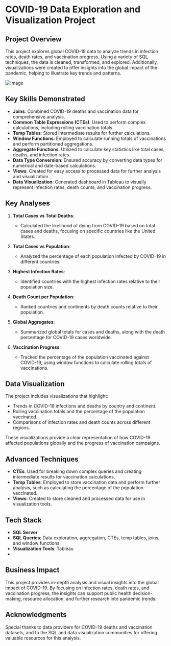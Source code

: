 # COVID-19 Data Exploration and Visualization Project

## Project Overview
This project explores global COVID-19 data to analyze trends in infection rates, death rates, and vaccination progress. Using a variety of SQL techniques, the data is cleaned, transformed, and explored. Additionally, visualizations were created to offer insights into the global impact of the pandemic, helping to illustrate key trends and patterns.

![image](https://github.com/user-attachments/assets/b5bd9dde-19ef-43c3-bfb6-f9db5a775f39)

## Key Skills Demonstrated
- **Joins**: Combined COVID-19 deaths and vaccination data for comprehensive analysis.
- **Common Table Expressions (CTEs)**: Used to perform complex calculations, including rolling vaccination totals.
- **Temp Tables**: Stored intermediate results for further calculations.
- **Window Functions**: Employed to calculate running totals of vaccinations and perform partitioned aggregations.
- **Aggregate Functions**: Utilized to calculate key statistics like total cases, deaths, and infection rates.
- **Data Type Conversion**: Ensured accuracy by converting data types for numerical and date-based calculations.
- **Views**: Created for easy access to processed data for further analysis and visualization.
- **Data Visualization**: Generated dashboard in Tableau to visually represent infection rates, death counts, and vaccination progress.

## Key Analyses
1. **Total Cases vs Total Deaths**: 
   - Calculated the likelihood of dying from COVID-19 based on total cases and deaths, focusing on specific countries like the United States.

2. **Total Cases vs Population**: 
   - Analyzed the percentage of each population infected by COVID-19 in different countries.

3. **Highest Infection Rates**:
   - Identified countries with the highest infection rates relative to their population size.

4. **Death Count per Population**:
   - Ranked countries and continents by death counts relative to their population.

5. **Global Aggregates**:
   - Summarized global totals for cases and deaths, along with the death percentage for COVID-19 cases worldwide.

6. **Vaccination Progress**:
   - Tracked the percentage of the population vaccinated against COVID-19, using window functions to calculate rolling totals of vaccinations.

## Data Visualization
The project includes visualizations that highlight:
- Trends in COVID-19 infections and deaths by country and continent.
- Rolling vaccination totals and the percentage of the population vaccinated.
- Comparisons of infection rates and death counts across different regions.
  
These visualizations provide a clear representation of how COVID-19 affected populations globally and the progress of vaccination campaigns.

## Advanced Techniques
- **CTEs**: Used for breaking down complex queries and creating intermediate results for vaccination calculations.
- **Temp Tables**: Employed to store vaccination data and perform further analysis, such as calculating the percentage of the population vaccinated.
- **Views**: Created to store cleaned and processed data for use in visualization tools.

## Tech Stack
- **SQL Server**
- **SQL Queries**: Data exploration, aggregation, CTEs, temp tables, joins, and window functions
- **Visualization Tools**: Tableau
- 
## Business Impact
This project provides in-depth analysis and visual insights into the global impact of COVID-19. By focusing on infection rates, death rates, and vaccination progress, the insights can support public health decision-making, resource allocation, and further research into pandemic trends.

## Acknowledgments
Special thanks to data providers for COVID-19 deaths and vaccination datasets, and to the SQL and data visualization communities for offering valuable resources for this analysis.
